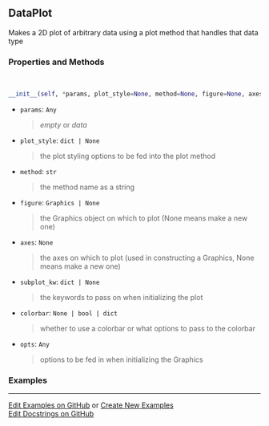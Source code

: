 ## <a id="McUtils.Plots.Plots.DataPlot">DataPlot</a>
Makes a 2D plot of arbitrary data using a plot method that handles that data type

### Properties and Methods
<a id="McUtils.Plots.Plots.DataPlot.__init__">&nbsp;</a>
```python
__init__(self, *params, plot_style=None, method=None, figure=None, axes=None, subplot_kw=None, colorbar=None, **opts): 
```

- `params`: `Any`
    >_empty_ or _data_
- `plot_style`: `dict | None`
    >the plot styling options to be fed into the plot method
- `method`: `str`
    >the method name as a string
- `figure`: `Graphics | None`
    >the Graphics object on which to plot (None means make a new one)
- `axes`: `None`
    >the axes on which to plot (used in constructing a Graphics, None means make a new one)
- `subplot_kw`: `dict | None`
    >the keywords to pass on when initializing the plot
- `colorbar`: `None | bool | dict`
    >whether to use a colorbar or what options to pass to the colorbar
- `opts`: `Any`
    >options to be fed in when initializing the Graphics

### Examples


___

[Edit Examples on GitHub](https://github.com/McCoyGroup/References/edit/gh-pages/Documentation/examples/McUtils/Plots/Plots/DataPlot.md) or 
[Create New Examples](https://github.com/McCoyGroup/References/new/gh-pages/?filename=Documentation/examples/McUtils/Plots/Plots/DataPlot.md) <br/>
[Edit Docstrings on GitHub](https://github.com/McCoyGroup/McUtils/edit/master/Plots/Plots.py?message=Update%20Docs)